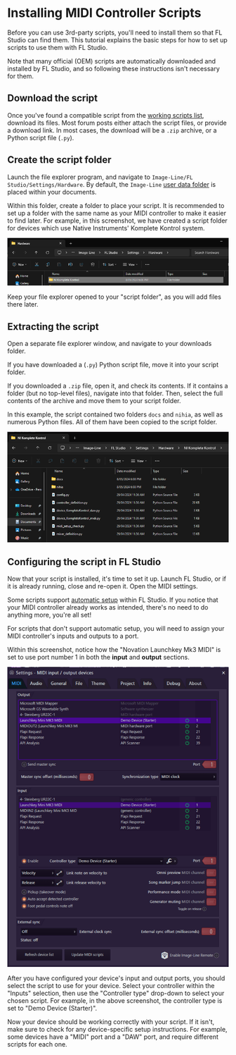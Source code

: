 # Installing MIDI Controller Scripts

Before you can use 3rd-party scripts, you'll need to install them so that FL
Studio can find them. This tutorial explains the basic steps for how to set up
scripts to use them with FL Studio.

Note that many official (OEM) scripts are automatically downloaded and
installed by FL Studio, and so following these instructions isn't necessary for
them.

## Download the script

Once you've found a compatible script from the
[working scripts list](https://forum.image-line.com/viewtopic.php?p=1494169#p1494169),
download its files. Most forum posts either attach the script files, or provide
a download link. In most cases, the download will be a `.zip` archive, or a
Python script file (`.py`).

## Create the script folder

Launch the file explorer program, and navigate to
`Image-Line/FL Studio/Settings/Hardware`. By default, the `Image-Line`
[user data folder](https://www.image-line.com/fl-studio-learning/fl-studio-online-manual/html/envsettings_files.htm#userdata)
is placed within your documents.

Within this folder, create a folder to place your script. It is recommended to
set up a folder with the same name as your MIDI controller to make it easier
to find later. For example, in this screenshot, we have created a script folder
for devices which use Native Instruments' Komplete Kontrol system.

![A screenshot of the Image-Line hardware folder, showing a script folder named "NI Komplete Kontrol"](./installing_scripts/script_folder.png)

Keep your file explorer opened to your "script folder", as you will add files
there later.

## Extracting the script

Open a separate file explorer window, and navigate to your downloads folder.

If you have downloaded a (`.py`) Python script file, move it into your script
folder.

If you downloaded a `.zip` file, open it, and check its contents. If it
contains a folder (but no top-level files), navigate into that folder. Then,
select the full contents of the archive and move them to your script folder.

In this example, the script contained two folders `docs` and `nihia`, as well
as numerous Python files. All of them have been copied to the script folder.

![A screenshot of the script folder, containing script files](./installing_scripts/script_installed.png)

## Configuring the script in FL Studio

Now that your script is installed, it's time to set it up. Launch FL Studio, or
if it is already running, close and re-open it. Open the MIDI settings.

Some scripts support [automatic setup](./automatic_script_setup.md) within FL
Studio. If you notice that your MIDI controller already works as intended,
there's no need to do anything more, you're all set!

For scripts that don't support automatic setup, you will need to assign your
MIDI controller's inputs and outputs to a port.

Within this screenshot, notice how the "Novation Launchkey Mk3 MIDI" is set to
use port number 1 in both the **input** and **output** sections.

![A screenshot of FL Studio's MIDI settings, showing a Novation Launchkey device configured with correct ports and script](./getting_started/midi_settings.png)

After you have configured your device's input and output ports, you should
select the script to use for your device. Select your controller within the
"Inputs" selection, then use the "Controller type" drop-down to select your
chosen script. For example, in the above screenshot, the controller type is
set to "Demo Device (Starter)".

Now your device should be working correctly with your script. If it isn't, make
sure to check for any device-specific setup instructions. For example, some
devices have a "MIDI" port and a "DAW" port, and require different scripts for
each one.
